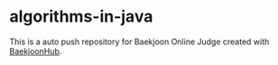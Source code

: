 # algorithms-in-java
This is a auto push repository for Baekjoon Online Judge created with [BaekjoonHub](https://github.com/BaekjoonHub/BaekjoonHub).
